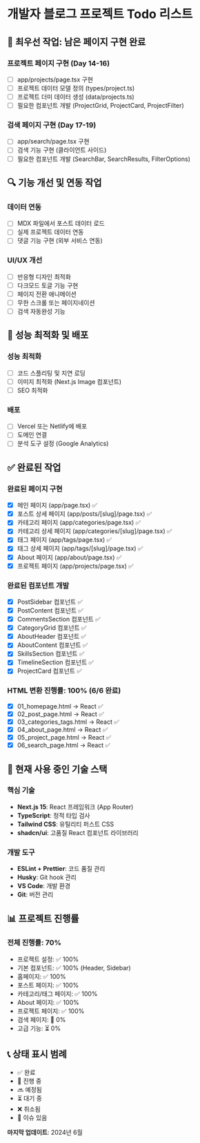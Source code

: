 # 개발자 블로그 프로젝트 Todo 리스트

## 🚀 최우선 작업: 남은 페이지 구현 완료

### 프로젝트 페이지 구현 (Day 14-16)
- [ ] app/projects/page.tsx 구현
- [ ] 프로젝트 데이터 모델 정의 (types/project.ts)
- [ ] 프로젝트 더미 데이터 생성 (data/projects.ts)
- [ ] 필요한 컴포넌트 개발 (ProjectGrid, ProjectCard, ProjectFilter)

### 검색 페이지 구현 (Day 17-19)
- [ ] app/search/page.tsx 구현
- [ ] 검색 기능 구현 (클라이언트 사이드)
- [ ] 필요한 컴포넌트 개발 (SearchBar, SearchResults, FilterOptions)

## 🔍 기능 개선 및 연동 작업

### 데이터 연동
- [ ] MDX 파일에서 포스트 데이터 로드
- [ ] 실제 프로젝트 데이터 연동
- [ ] 댓글 기능 구현 (외부 서비스 연동)

### UI/UX 개선
- [ ] 반응형 디자인 최적화
- [ ] 다크모드 토글 기능 구현
- [ ] 페이지 전환 애니메이션
- [ ] 무한 스크롤 또는 페이지네이션
- [ ] 검색 자동완성 기능

## 🚀 성능 최적화 및 배포

### 성능 최적화
- [ ] 코드 스플리팅 및 지연 로딩
- [ ] 이미지 최적화 (Next.js Image 컴포넌트)
- [ ] SEO 최적화

### 배포
- [ ] Vercel 또는 Netlify에 배포
- [ ] 도메인 연결
- [ ] 분석 도구 설정 (Google Analytics)

## ✅ 완료된 작업

### 완료된 페이지 구현
- [x] 메인 페이지 (app/page.tsx) ✅
- [x] 포스트 상세 페이지 (app/posts/[slug]/page.tsx) ✅
- [x] 카테고리 페이지 (app/categories/page.tsx) ✅
- [x] 카테고리 상세 페이지 (app/categories/[slug]/page.tsx) ✅
- [x] 태그 페이지 (app/tags/page.tsx) ✅
- [x] 태그 상세 페이지 (app/tags/[slug]/page.tsx) ✅
- [x] About 페이지 (app/about/page.tsx) ✅
- [x] 프로젝트 페이지 (app/projects/page.tsx) ✅

### 완료된 컴포넌트 개발
- [x] PostSidebar 컴포넌트 ✅
- [x] PostContent 컴포넌트 ✅
- [x] CommentsSection 컴포넌트 ✅
- [x] CategoryGrid 컴포넌트 ✅
- [x] AboutHeader 컴포넌트 ✅
- [x] AboutContent 컴포넌트 ✅
- [x] SkillsSection 컴포넌트 ✅
- [x] TimelineSection 컴포넌트 ✅
- [x] ProjectCard 컴포넌트 ✅

### HTML 변환 진행률: 100% (6/6 완료)
- [x] 01_homepage.html → React ✅
- [x] 02_post_page.html → React ✅
- [x] 03_categories_tags.html → React ✅
- [x] 04_about_page.html → React ✅
- [x] 05_project_page.html → React ✅
- [x] 06_search_page.html → React ✅

## 🔧 현재 사용 중인 기술 스택

### 핵심 기술
- **Next.js 15**: React 프레임워크 (App Router)
- **TypeScript**: 정적 타입 검사
- **Tailwind CSS**: 유틸리티 퍼스트 CSS
- **shadcn/ui**: 고품질 React 컴포넌트 라이브러리

### 개발 도구
- **ESLint + Prettier**: 코드 품질 관리
- **Husky**: Git hook 관리
- **VS Code**: 개발 환경
- **Git**: 버전 관리

## 📊 프로젝트 진행률

### 전체 진행률: 70% 
- 프로젝트 설정: ✅ 100%
- 기본 컴포넌트: ✅ 100% (Header, Sidebar)
- 홈페이지: ✅ 100%
- 포스트 페이지: ✅ 100%
- 카테고리/태그 페이지: ✅ 100%
- About 페이지: ✅ 100%
- 프로젝트 페이지: ✅ 100%
- 검색 페이지: 🔄 0%
- 고급 기능: ⏳ 0%

## 📞 상태 표시 범례
- ✅ 완료
- 🔄 진행 중  
- 🔜 예정됨
- ⏳ 대기 중
- ❌ 취소됨
- 🚧 이슈 있음

**마지막 업데이트**: 2024년 6월
